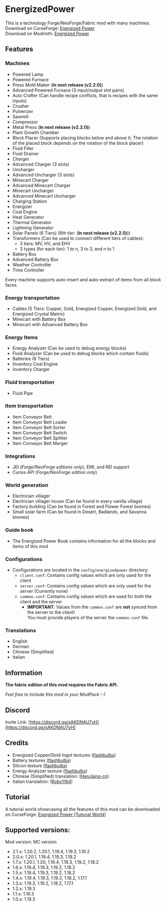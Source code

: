 # EnergizedPower
This is a technology Forge/NeoForge/Fabric mod with many machines.<br>
Download on CurseForge: [Energized Power](https://www.curseforge.com/minecraft/mc-mods/energized-power)<br>
Download on Modrinth: [Energized Power](https://modrinth.com/mod/energized-power)

## Features

### Machines

- Powered Lamp
- Powered Furnace
- Press Mold Maker (**In next release (v2.2.0)**)
- Advanced Powered Furnace (3 input/output slot pairs)
- Auto Crafter (Can handle recipe conflicts, that is recipes with the same inputs)
- Crusher
- Pulverizer
- Sawmill
- Compressor
- Metal Press (**In next release (v2.2.0)**)
- Plant Growth Chamber
- Block Placer (Supports placing blocks below and above it; The rotation of the placed block depends on the rotation of the block placer)
- Fluid Filler
- Fluid Drainer
- Charger
- Advanced Charger (3 slots)
- Uncharger
- Advanced Uncharger (3 slots)
- Minecart Charger
- Advanced Minecart Charger
- Minecart Uncharger
- Advanced Minecart Uncharger
- Charging Station
- Energizer
- Coal Engine
- Heat Generator
- Thermal Generator
- Lightning Generator
- Solar Panels (6 Tiers) (6th tier: (**In next release (v2.2.0)**))
- Transformers (Can be used to connect different tiers of cables):
  - 3 tiers: MV, HV, and EHV
  - 3 types (for each tier): 1 to n, 3 to 3, and n to 1
- Battery Box
- Advanced Battery Box
- Weather Controller
- Time Controller

Every machine supports auto-insert and auto-extract of items from all block faces.

### Energy transportation

- Cables (5 Tiers: Copper, Gold, Energized Copper, Energized Gold, and Energized Crystal Matrix)
- Minecart with Battery Box
- Minecart with Advanced Battery Box

### Energy Items

- Energy Analyzer (Can be used to debug energy blocks)
- Fluid Analyzer (Can be used to debug blocks which contain fluids)
- Batteries (8 Tiers)
- Inventory Coal Engine
- Inventory Charger

### Fluid transportation

- Fluid Pipe

### Item transportation

- Item Conveyor Belt
- Item Conveyor Belt Loader
- Item Conveyor Belt Sorter
- Item Conveyor Belt Switch
- Item Conveyor Belt Splitter
- Item Conveyor Belt Merger

### Integrations

- JEI (*Forge/NeoForge editions only*), EMI, and REI support
- Curios API (*Forge/NeoForge edition only*)

### World generation

- Electrician villager
- Electrician villager house (Can be found in every vanilla village)
- Factory building (Can be found in Forest and Flower Forest biomes)
- Small solar farm (Can be found in Desert, Badlands, and Savanna biomes)

### Guide book

- The Energized Power Book contains information for all the blocks and items of this mod

### Configurations

- Configurations are located in the `config/energizedpower` directory:
  - `client.conf`: Contains config values which are only used for the client
  - `server.conf`: Contains config values which are only used for the server (Currently none)
  - `common.conf`: Contains config values which are used for both the client and the server
    - **IMPORTANT**: Values from the `common.conf` are **not** synced from the server to the client!<br>You must provide players of the server the `common.conf` file. 

### Translations

- English
- German
- Chinese (Simplified)
- Italian

## Information

**The fabric edition of this mod requires the Fabric API.**

*Feel free to include this mod in your ModPack :-)*

## Discord

Invite Link: [https://discord.gg/sAKDNAU7yH](https://discord.gg/sAKDNAU7yH)

## Credits

- Energized Copper/Gold Ingot textures ([flashbulbs](https://github.com/flashbulbs))
- Battery textures ([flashbulbs](https://github.com/flashbulbs))
- Silicon texture ([flashbulbs](https://github.com/flashbulbs))
- Energy Analyzer texture ([flashbulbs](https://github.com/flashbulbs))
- Chinese (Simplified) translation: ([HanJiang-cn](https://github.com/HanJiang-cn))
- Italian translation: ([Roby1164](https://github.com/Roby1164))

## Tutorial

A tutorial world showcasing all the features of this mod can be downloaded on CurseForge: [Energized Power [Tutorial World]](https://www.curseforge.com/minecraft/worlds/energized-power-tutorial-world)

## Supported versions:
Mod version: MC version
- 2.1.x: 1.20.2, 1.20.1, 1.19.4, 1.19.3, 1.19.2
- 2.0.x: 1.20.1, 1.19.4, 1.19.3, 1.19.2
- 1.7.x: 1.20.1, 1.20, 1.19.4, 1.19.3, 1.19.2, 1.18.2
- 1.6.x: 1.19.4, 1.19.3, 1.19.2, 1.18.2
- 1.5.x: 1.19.4, 1.19.3, 1.19.2, 1.18.2
- 1.4.x: 1.19.4, 1.19.3, 1.19.2, 1.18.2, 1.17.1
- 1.3.x: 1.19.3, 1.19.2, 1.18.2, 1.17.1
- 1.2.x: 1.19.3
- 1.1.x: 1.19.3
- 1.0.x: 1.19.3

